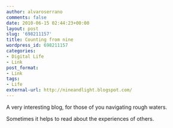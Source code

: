 ```yaml
---
author: alvaroserrano
comments: false
date: 2010-06-15 02:44:23+00:00
layout: post
slug: '698211157'
title: Counting from nine
wordpress_id: 698211157
categories:
- Digital Life
- Link
post_format:
- Link
tags:
- Life
external-url: http://nineandlight.blogspot.com/
---
```


A very interesting blog, for those of you navigating rough waters.

Sometimes it helps to read about the experiences of others.
